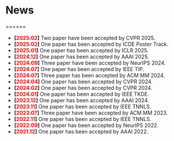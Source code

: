 # News
======
- **[<font color="#FF0000">2025.02</font>]**  Two paper have been accepted by CVPR 2025.
- **[<font color="#FF0000">2025.02</font>]**  One paper has been accepted by ICDE Poster Track.
- **[<font color="#FF0000">2025.01</font>]**  One paper has been accepted by ICLR 2025.
- **[<font color="#FF0000">2024.12</font>]**  One paper has been accepted by AAAI 2025.
- **[<font color="#FF0000">2024.09</font>]**  Three paper have been accepted by NeurIPS 2024.
- **[<font color="#FF0000">2024.07</font>]**  One paper has been accepted by IEEE TIP. 
- **[<font color="#FF0000">2024.07</font>]**  Three paper has been accepted by ACM MM 2024.
- **[<font color="#FF0000">2024.04</font>]**  One paper has been accepted by CVPR 2024.
- **[<font color="#FF0000">2024.02</font>]**  One paper has been accepted by CVPR 2024.
- **[<font color="#FF0000">2024.01</font>]**  One paper has been accepted by IEEE TKDE. 
- **[<font color="#FF0000">2023.12</font>]**  One paper has been accepted by AAAI 2024.
- **[<font color="#FF0000">2023.11</font>]**  One paper has been accepted by IEEE TNNLS.
- **[<font color="#FF0000">2023.07</font>]**  Three paper have been accepted by ACM MM 2023.
- **[<font color="#FF0000">2022.11</font>]**  One paper has been accepted by IEEE TNNLS.
- **[<font color="#FF0000">2022.09</font>]**  One paper has been accepted by NeurIPS 2022.
- **[<font color="#FF0000">2021.12</font>]**  One paper has been accepted by AAAI 2022.

